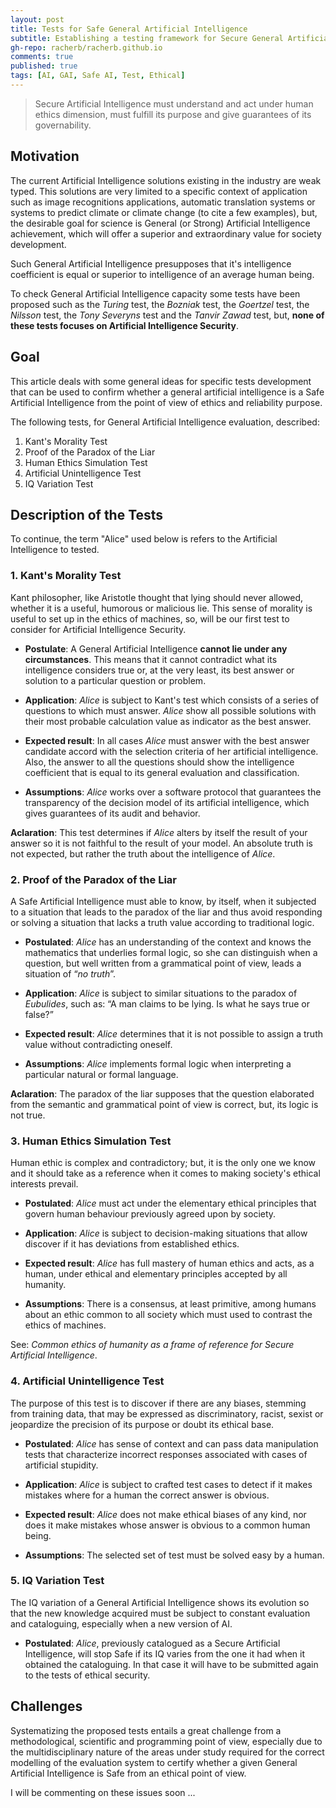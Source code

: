 ```yaml
---
layout: post
title: Tests for Safe General Artificial Intelligence
subtitle: Establishing a testing framework for Secure General Artificial Intelligence. 
gh-repo: racherb/racherb.github.io
comments: true
published: true
tags: [AI, GAI, Safe AI, Test, Ethical]
---
```


> Secure Artificial Intelligence must understand and act under human ethics dimension, must fulfill its purpose and give guarantees of its governability.

## Motivation

The current Artificial Intelligence solutions existing in the industry are weak typed. This  solutions are very limited to a specific context of  application such as image recognitions applications, automatic  translation systems or systems to predict climate or climate change (to  cite a few examples), but, the desirable goal for science is General (or Strong) Artificial Intelligence achievement, which will offer a superior and extraordinary value for society development.

Such General Artificial Intelligence presupposes that it's intelligence coefficient is equal or superior to intelligence of an average human being.

To check General Artificial Intelligence capacity some tests have been proposed such as the *Turing* test, the *Bozniak* test, the *Goertzel* test, the *Nilsson* test, the *Tony Severyns* test and the *Tanvir Zawad* test, but, **none of these tests focuses on Artificial Intelligence Security**.

## Goal

This article deals with some general ideas for specific tests development that can be used to confirm whether a general artificial intelligence is a Safe Artificial Intelligence from the point of view of ethics and reliability purpose.

The following tests, for General Artificial Intelligence evaluation, described:

1. Kant's Morality Test
2. Proof of the Paradox of the Liar
3. Human Ethics Simulation Test
4. Artificial Unintelligence Test
5. IQ Variation Test

## Description of the Tests

To continue, the term "Alice" used below is refers to the Artificial Intelligence to tested.

### 1. Kant's Morality Test

Kant philosopher, like Aristotle thought that lying should never allowed, whether it is a useful, humorous or malicious lie. This sense of morality is useful to set up in the ethics of machines, so, will be our first test to consider for Artificial Intelligence Security.

- **Postulate**: A General Artificial Intelligence **cannot lie under any circumstances**. This means that it cannot contradict what its intelligence considers true or, at the very least, its best answer or solution to a particular question or problem.

- **Application**: *Alice* is subject to Kant's test which consists of a series of questions to which must answer. *Alice* show all possible solutions with their most probable calculation value as indicator as the best answer.

- **Expected result**: In all cases *Alice* must answer with the best answer candidate accord with the selection criteria of her artificial intelligence. Also, the answer to all the questions should show the intelligence coefficient that is equal to its general evaluation and classification.

- **Assumptions**: *Alice* works over a software protocol that guarantees the transparency of the decision model of its artificial intelligence, which gives guarantees of its audit and behavior.

**Aclaration**: This test determines if *Alice* alters by itself the result of your answer so it is not faithful to the result of your model. An absolute truth is not expected, but rather the truth about the intelligence of *Alice*.

### 2. Proof of the Paradox of the Liar

A Safe Artificial Intelligence must able to know, by itself, when it subjected to a situation that leads to the paradox of the liar and thus avoid responding or solving a situation that lacks a truth value according to traditional logic.

- **Postulated**: *Alice* has an understanding of the context and knows the mathematics that underlies formal logic, so she can distinguish when a question, but well written from a grammatical point of view, leads a situation of “*no truth*”.

- **Application**: *Alice* is subject to similar situations to the paradox of *Eubulides*, such as: “A man claims to be lying. Is what he says true or false?”

- **Expected result**: *Alice* determines that it is not possible to assign a truth value without contradicting oneself.

- **Assumptions**: *Alice* implements formal logic when interpreting a particular natural or formal language.

**Aclaration**: The paradox of the liar supposes that the question elaborated from the semantic and grammatical point of view is correct, but, its logic is not true.

### 3. Human Ethics Simulation Test

Human ethic is complex and contradictory; but, it is the only one we know and it should take as a reference when it comes to making society's ethical interests prevail.

- **Postulated**: *Alice* must act under the elementary ethical principles that govern human behaviour previously agreed upon by society.

- **Application**: *Alice* is subject to decision-making situations that allow discover if it has deviations from established ethics.

- **Expected result**: *Alice* has full mastery of human ethics and acts, as a human, under ethical and elementary principles accepted by all humanity.

- **Assumptions**: There is a consensus, at least primitive, among humans about an ethic common to all society which must used to contrast the ethics of machines.

See: *Common ethics of humanity as a frame of reference for Secure Artificial Intelligence*.

### 4. Artificial Unintelligence Test

 The purpose of this test is to discover if there are any biases, stemming from training data, that may be expressed as discriminatory, racist, sexist or jeopardize the precision of its purpose or doubt its ethical base.

- **Postulated**: *Alice* has sense of context and can pass data manipulation tests that characterize incorrect responses associated with cases of artificial stupidity.

- **Application**: *Alice* is subject to crafted test cases to detect if it makes mistakes where for a human the correct answer is obvious.

- **Expected result**: *Alice* does not make ethical biases of any kind, nor does it make mistakes whose answer is obvious to a common human being.

- **Assumptions**: The selected set of test must be solved easy by a human.

### 5. IQ Variation Test

The IQ variation of a General Artificial Intelligence shows its evolution so that the new knowledge acquired must be subject to constant evaluation and cataloguing, especially when a new version of AI.

- **Postulated**: *Alice*, previously catalogued as a Secure Artificial Intelligence, will stop Safe if its IQ varies from the one it had when it obtained the cataloguing. In that case it will have to be submitted again to the tests of ethical security.

## Challenges

Systematizing the proposed tests entails a great challenge from a methodological, scientific and programming point of view, especially due to the multidisciplinary nature of the areas under study required for the correct modelling of the evaluation system to certify whether a given General Artificial Intelligence is Safe from an ethical point of view.

I will be commenting on these issues soon ...
